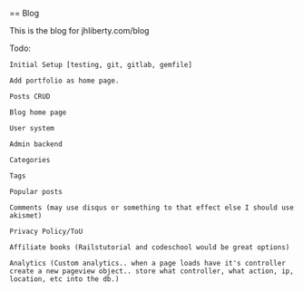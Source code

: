 

== Blog

This is the blog for jhliberty.com/blog

Todo:

    Initial Setup [testing, git, gitlab, gemfile]

    Add portfolio as home page.

    Posts CRUD

    Blog home page

    User system

    Admin backend

    Categories

    Tags

    Popular posts

    Comments (may use disqus or something to that effect else I should use akismet)

    Privacy Policy/ToU

    Affiliate books (Railstutorial and codeschool would be great options)

    Analytics (Custom analytics.. when a page loads have it's controller create a new pageview object.. store what controller, what action, ip, location, etc into the db.)

